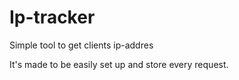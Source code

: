 # Ip-tracker
Simple tool to get clients ip-addres

It's made to be easily set up and store every request.
